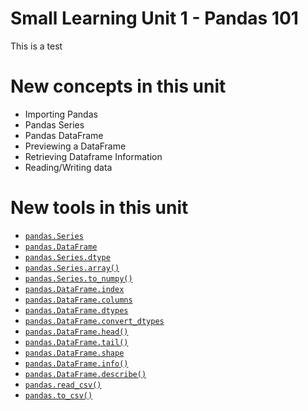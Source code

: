 # Small Learning Unit 1 - Pandas 101

This is a test 

# New concepts in this unit

- Importing Pandas
- Pandas Series
- Pandas DataFrame
- Previewing a DataFrame
- Retrieving Dataframe Information
- Reading/Writing data 

# New tools in this unit

- [`pandas.Series`](https://pandas.pydata.org/pandas-docs/stable/reference/api/pandas.Series.html)
- [`pandas.DataFrame`](https://pandas.pydata.org/pandas-docs/stable/reference/api/pandas.DataFrame.html)
- [`pandas.Series.dtype`](https://pandas.pydata.org/pandas-docs/stable/reference/api/pandas.Series.dtype.html)
- [`pandas.Series.array()`](https://pandas.pydata.org/pandas-docs/stable/reference/api/pandas.Series.array.html)
- [`pandas.Series.to_numpy()`](https://pandas.pydata.org/pandas-docs/stable/reference/api/pandas.Series.to_numpy.html)
- [`pandas.DataFrame.index`](https://pandas.pydata.org/pandas-docs/stable/reference/api/pandas.DataFrame.index.html)
- [`pandas.DataFrame.columns`](https://pandas.pydata.org/pandas-docs/stable/reference/api/pandas.DataFrame.columns.html)
- [`pandas.DataFrame.dtypes`](https://pandas.pydata.org/pandas-docs/stable/reference/api/pandas.DataFrame.dtypes.html)
- [`pandas.DataFrame.convert_dtypes`](https://pandas.pydata.org/pandas-docs/stable/reference/api/pandas.DataFrame.convert_dtypes.html)
- [`pandas.DataFrame.head()`](https://pandas.pydata.org/pandas-docs/stable/reference/api/pandas.DataFrame.head.html)
- [`pandas.DataFrame.tail()`](https://pandas.pydata.org/pandas-docs/stable/reference/api/pandas.DataFrame.tail.html)
- [`pandas.DataFrame.shape`](https://pandas.pydata.org/pandas-docs/stable/reference/api/pandas.DataFrame.shape.html)
- [`pandas.DataFrame.info()`](https://pandas.pydata.org/pandas-docs/stable/reference/api/pandas.DataFrame.info.html)
- [`pandas.DataFrame.describe()`](https://pandas.pydata.org/pandas-docs/stable/reference/api/pandas.DataFrame.describe.html)
- [`pandas.read_csv()`](https://pandas.pydata.org/pandas-docs/stable/reference/api/pandas.read_csv.html)
- [`pandas.to_csv()`](https://pandas.pydata.org/pandas-docs/stable/reference/api/pandas.read_csv.html)
